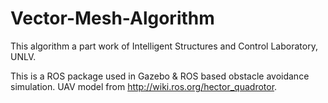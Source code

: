 # Vector-Mesh-Algorithm

This algorithm a part work of Intelligent Structures and Control Laboratory, UNLV.  

This is a ROS package used in Gazebo & ROS based obstacle avoidance simulation.
UAV model from http://wiki.ros.org/hector_quadrotor.
